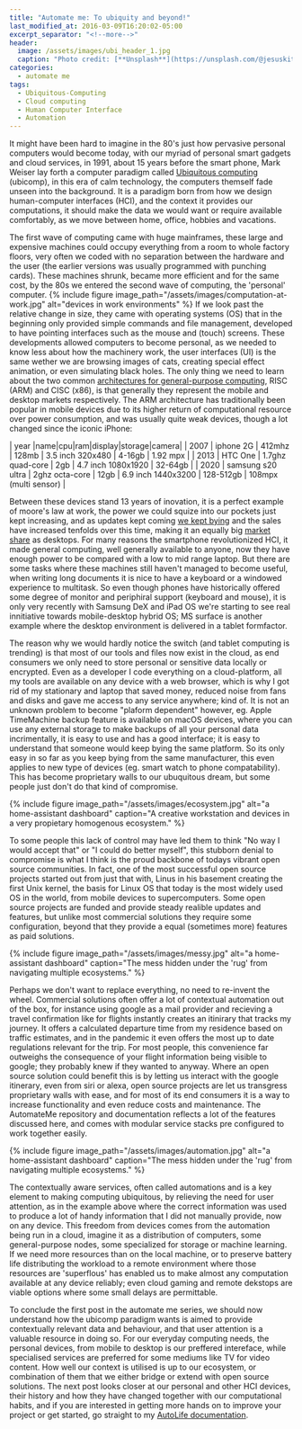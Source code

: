 ```yaml
---
title: "Automate me: To ubiquity and beyond!"
last_modified_at: 2016-03-09T16:20:02-05:00
excerpt_separator: "<!--more-->"
header:
  image: /assets/images/ubi_header_1.jpg
  caption: "Photo credit: [**Unsplash**](https://unsplash.com/@jesuskiteque)"
categories:
  - automate me
tags:
  - Ubiquitous-Computing
  - Cloud computing
  - Human Computer Interface
  - Automation
---
```

It might have been hard to imagine in the 80's just how pervasive personal computers would become today, with our myriad of personal smart gadgets and cloud services, in 1991, about 15 years before the smart phone, Mark Weiser lay forth a computer paradigm called [Ubiquitous computing](https://www.lri.fr/~mbl/Stanford/CS477/papers/Weiser-SciAm.pdf) (ubicomp), in this era of calm technology, the computers themself fade unseen into the background. It is a paradigm born from how we design human-computer interfaces (HCI), and the context it provides our computations, it should make the data we would want or require available comfortably, as we move between home, office, hobbies and vacations. 

<!--more-->

The first wave of computing came with huge mainframes, these large and expensive machines could occupy everything from a room to whole factory floors, very often we coded with no separation between the hardware and the user (the earlier versions was usually programmed with punching cards). These machines shrunk, became more efficient and for the same cost, by the 80s we entered the second wave of computing, the 'personal' computer. 
{% include figure image_path="/assets/images/computation-at-work.jpg" alt="devices in work environments" %}
If we look past the relative change in size, they came with operating systems (OS) that in the beginning only provided simple commands and file management, developed to have pointing interfaces such as the mouse and (touch) screens. These developments allowed computers to become personal, as we needed to know less about how the machinery work, the user interfaces (UI) is the same wether we are browsing images of cats, creating special effect animation, or even simulating black holes. The only thing we need to learn about the two common [architectures for general-purpose computing](https://cs.stanford.edu/people/eroberts/courses/soco/projects/risc/risccisc/), RISC (ARM) and CISC (x86), is that generally they represent the mobile and desktop markets respectively. The ARM architecture has traditionally been popular in mobile devices due to its higher return of computational resource over power consumption, and was usually quite weak devices, though a lot changed since the iconic iPhone:

| year |name|cpu|ram|display|storage|camera|
| 2007 | iphone 2G | 412mhz | 128mb | 3.5 inch 320x480 | 4-16gb | 1.92 mpx |
| 2013 | HTC One | 1.7ghz quad-core | 2gb | 4.7 inch 1080x1920 | 32-64gb |
| 2020 | samsung  s20 ultra | 2ghz octa-core | 12gb | 6.9 inch 1440x3200 | 128-512gb | 108mpx (multi sensor) |

Between these devices stand 13 years of inovation, it is a perfect example of moore's law at work, the power we could squize into our pockets just kept increasing, and as updates kept coming [we kept bying](https://www.statista.com/statistics/263437/global-smartphone-sales-to-end-users-since-2007/) and the sales have increased tenfolds over this time, making it an equally big [market share](https://gs.statcounter.com/platform-market-share/desktop-mobile-tablet/worldwide/#monthly-200901-202010) as desktops.
For many reasons the smartphone revolutionized HCI, it made general computing, well generally available to anyone, now they have enough power to be compared with a low to mid range laptop. But there are some tasks where these machines still haven't managed to become useful, when writing long documents it is nice to have a keyboard or a windowed experience to multitask. So even though phones have historically offered some degree of monitor and periphiral support (keyboard and mouse), it is only very recently with Samsung DeX and iPad OS we're starting to see real innitiative towards mobile-desktop hybrid OS; MS surface is another example where the desktop environment is delivered in a tablet formfactor.

The reason why we would hardly notice the switch (and tablet computing is trending) is that most of our tools and files now exist in the cloud, as end consumers we only need to store personal or sensitive data locally or encrypted. Even as a developer I code everything on a cloud-platform, all my tools are available on any device with a web browser, which is why I got rid of my stationary and laptop that saved money, reduced noise from fans and disks and gave me access to any service anywhere; kind of. It is not an unknown problem to become "plaform dependent" however, eg. Apple TimeMachine backup feature is available on macOS devices, where you can use any external storage to make backups of all your personal data incrimentally, it is easy to use and has a good interface; it is easy to understand that someone would keep bying the same platform. So its only easy in so far as you keep bying from the same manufacturer, this even applies to new type of devices (eg. smart watch to phone compatability).
This has become proprietary walls to our ubuquitous dream, but some people just don't do that kind of compromise.

{% include figure image_path="/assets/images/ecosystem.jpg" alt="a home-assistant dashboard" caption="A creative workstation and devices in a very propietary homogenous ecosystem." %}

To some people this lack of control may have led them to think "No way I would accept that" or "I could do better myself", this stubborn denial to compromise is what I think is the proud backbone of todays vibrant open source communities. In fact, one of the most successful open source projects started out from just that with, Linus in his basement creating the first Unix kernel, the basis for Linux OS that today is the most widely used OS in the world, from mobile devices to supercomputers. Some open source projects are funded and provide steady realible updates and features, but unlike most commercial solutions they require some configuration, beyond that they provide a equal (sometimes more) features as paid solutions.

{% include figure image_path="/assets/images/messy.jpg" alt="a home-assistant dashboard" caption="The mess hidden under the 'rug' from navigating multiple ecosystems." %}

Perhaps we don't want to replace everything, no need to re-invent the wheel. 
Commercial solutions often offer a lot of contextual automation out of the box, for instance using google as a mail provider and recieving a travel confirmation like for flights instantly creates an itinirary that tracks my journey. It offers a calculated departure time from my residence based on traffic estimates, and in the pandemic it even offers the most up to date regulations relevant for the trip. For most people, this convenience far outweighs the consequence of your flight information being visible to google; they probably knew if they wanted to anyway. Where an open source solution could benefit this is by letting us interact with the google itinerary, even from siri or alexa, open source projects are let us transgress proprietary walls with ease, and for most of its end consumers it is a way to increase functionality and even reduce costs and maintenance.
The AutomateMe repository and documentation reflects a lot of the features discussed here, and comes with modular service stacks pre configured to work together easily.

{% include figure image_path="/assets/images/automation.jpg" alt="a home-assistant dashboard" caption="The mess hidden under the 'rug' from navigating multiple ecosystems." %}

The contextually aware services, often called automations and is a key element to making computing ubiquitous, by relieving the need for user attention, as in the example above where the correct information was used to produce a lot of handy information that I did not manually provide, now on any device. This freedom from devices comes from the automation being run in a cloud, imagine it as a distribution of computers, some general-purpose nodes, some specialized for storage or machine learning. If we need more resources than on the local machine, or to preserve battery life distributing the workload to a remote environment where those resources are 'superflous' has enabled us to make almost any computation available at any device reliably; even cloud gaming and remote dekstops are viable options where some small delays are permittable. 

To conclude the first post in the automate me series, we should now understand how the ubicomp paradigm wants is aimed to provide contextually relevant data and behaviour, and that user attention is a valuable resource in doing so. For our everyday computing needs, the personal devices, from mobile to desktop is our preffered intereface, while specialised services are preferred for some mediums like TV for video content. How well our context is utilised is up to our ecosystem, or combination of them that we either bridge or extend with open source solutions. The next post looks closer at our personal and other HCI devices, their history and how they have changed together with our computational habits, and if you are interested in getting more hands on to improve your project or get started, go straight to my [AutoLife documentation](https://ceiku.github.io/AutoLife/).
